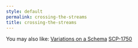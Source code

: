 ```yaml
---
style: default
permalink: crossing-the-streams
title: crossing-the-streams
---
```

You may also like:
[Variations on a Schema](http://scp-wiki.net/variations-on-a-schema)
[SCP-1750](http://scp-wiki.net/scp-1750)